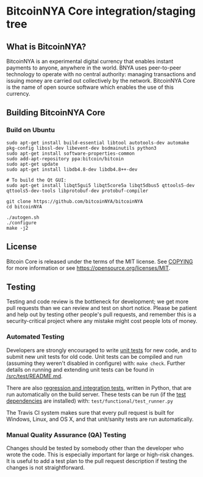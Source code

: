 BitcoinNYA Core integration/staging tree
=====================================

What is BitcoinNYA?
----------------

BitcoinNYA is an experimental digital currency that enables instant payments to
anyone, anywhere in the world. BNYA uses peer-to-peer technology to operate
with no central authority: managing transactions and issuing money are carried
out collectively by the network. BitcoinNYA Core is the name of open source
software which enables the use of this currency.

Building BitcoinNYA Core
----------

### Build on Ubuntu

    sudo apt-get install build-essential libtool autotools-dev automake pkg-config libssl-dev libevent-dev bsdmainutils python3
    sudo apt-get install software-properties-common
    sudo add-apt-repository ppa:bitcoin/bitcoin
    sudo apt-get update
    sudo apt-get install libdb4.8-dev libdb4.8++-dev

    # To build the Qt GUI:
    sudo apt-get install libqt5gui5 libqt5core5a libqt5dbus5 qttools5-dev qttools5-dev-tools libprotobuf-dev protobuf-compiler

    git clone https://github.com/bitcoinNYA/bitcoinNYA
    cd bitcoinNYA

    ./autogen.sh
    ./configure 
    make -j2

License
-------

Bitcoin Core is released under the terms of the MIT license. See [COPYING](COPYING) for more
information or see https://opensource.org/licenses/MIT.

Testing
-------

Testing and code review is the bottleneck for development; we get more pull
requests than we can review and test on short notice. Please be patient and help out by testing
other people's pull requests, and remember this is a security-critical project where any mistake might cost people
lots of money.

### Automated Testing

Developers are strongly encouraged to write [unit tests](src/test/README.md) for new code, and to
submit new unit tests for old code. Unit tests can be compiled and run
(assuming they weren't disabled in configure) with: `make check`. Further details on running
and extending unit tests can be found in [/src/test/README.md](/src/test/README.md).

There are also [regression and integration tests](/test), written
in Python, that are run automatically on the build server.
These tests can be run (if the [test dependencies](/test) are installed) with: `test/functional/test_runner.py`

The Travis CI system makes sure that every pull request is built for Windows, Linux, and OS X, and that unit/sanity tests are run automatically.

### Manual Quality Assurance (QA) Testing

Changes should be tested by somebody other than the developer who wrote the
code. This is especially important for large or high-risk changes. It is useful
to add a test plan to the pull request description if testing the changes is
not straightforward.
